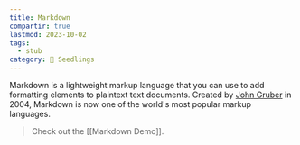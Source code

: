```yaml
---
title: Markdown
compartir: true
lastmod: 2023-10-02
tags:
  - stub
category: 🌱 Seedlings
---
```


Markdown is a lightweight markup language that you can use to add formatting elements to plaintext text documents. Created by [John Gruber](https://daringfireball.net/projects/markdown/) in 2004, Markdown is now one of the world's most popular markup languages.

> Check out the [[Markdown Demo]].
